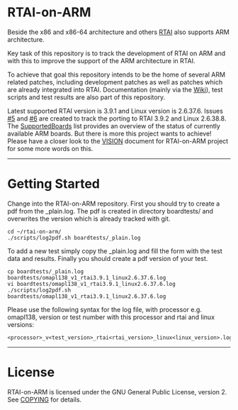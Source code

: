# RTAI-on-ARM

Beside the x86 and x86-64 architecture and others [RTAI] also supports ARM
architecture.

Key task of this repository is to track the development of RTAI on ARM and with
this to improve the support of the ARM architecture in RTAI.

To achieve that goal this repository intends to be the home of several ARM
related patches, including development patches as well as patches which are
already integrated into RTAI. Documentation (mainly via the [Wiki]), test
scripts and test results are also part of this repository.

Latest supported RTAI version is 3.9.1 and Linux version is 2.6.37.6. Issues
[#5] and [#6] are created to track the porting to RTAI 3.9.2 and Linux
2.6.38.8. The [SupportedBoards] list provides an overview of the status of
currently available ARM boards. But there is more this project wants to
achieve! Please have a closer look to the [VISION] document for RTAI-on-ARM
project for some more words on this.

***

# Getting Started

Change into the RTAI-on-ARM repository. First you should try to create a pdf
from the _plain.log. The pdf is created in directory boardtests/ and overwrites
the version which is already tracked with git.

    cd ~/rtai-on-arm/
    ./scripts/log2pdf.sh boardtests/_plain.log

To add a new test simply copy the _plain.log and fill the form with the test
data and results. Finally you should create a pdf version of your test.

    cp boardtests/_plain.log boardtests/omapl138_v1_rtai3.9.1_linux2.6.37.6.log
    vi boardtests/omapl138_v1_rtai3.9.1_linux2.6.37.6.log
    ./scripts/log2pdf.sh boardtests/omapl138_v1_rtai3.9.1_linux2.6.37.6.log

Please use the following syntax for the log file, with processor e.g. omapl138,
version or test number with this processor and rtai and linux versions:

    <processor>_v<test_version>_rtai<rtai_version>_linux<linux_version>.log

***

# License

RTAI-on-ARM is licensed under the GNU General Public License, version 2. See
[COPYING] for details.

[RTAI]: https://www.rtai.org
[Wiki]: https://github.com/tko79/RTAI-on-ARM/wiki
[#5]: https://github.com/tko79/RTAI-on-ARM/issues/5
[#6]: https://github.com/tko79/RTAI-on-ARM/issues/6
[SupportedBoards]: https://github.com/tko79/RTAI-on-ARM/wiki/SupportedBoards#overview
[VISION]: https://github.com/tko79/RTAI-on-ARM/blob/master/VISION.md
[COPYING]: https://github.com/tko79/RTAI-on-ARM/blob/master/COPYING
